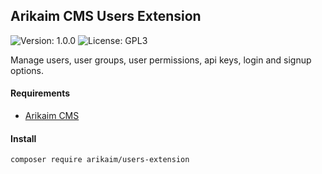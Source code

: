 ## Arikaim CMS Users Extension
![Version: 1.0.0](https://img.shields.io/github/release/arikaim/users-extension.svg)
![License: GPL3](https://img.shields.io/badge/License-GPLv3-blue.svg)


Manage users, user groups, user permissions, api keys, login and signup options.


#### Requirements   
  * [Arikaim CMS](https://github.com/arikaim/arikaim)


#### Install

```sh
composer require arikaim/users-extension
```